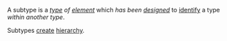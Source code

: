 A subtype is a *[type](https://github.com/gcassel/Modular-Organization-Terminology/blob/master/terms/type.md) of [element](https://github.com/gcassel/Modular-Organization-Terminology/blob/master/terms/element.md)* which *has been [designed](https://github.com/gcassel/Modular-Organization-Terminology/blob/master/terms/design.md)* to [identify](https://github.com/gcassel/Modular-Organization-Terminology/blob/master/terms/identify.md) a type *within another type*.   

Subtypes [create](https://github.com/gcassel/Modular-Organization-Terminology/blob/master/terms/creation.md) [hierarchy](https://github.com/gcassel/Modular-Organization-Terminology/blob/master/terms/hierarchy.md).
